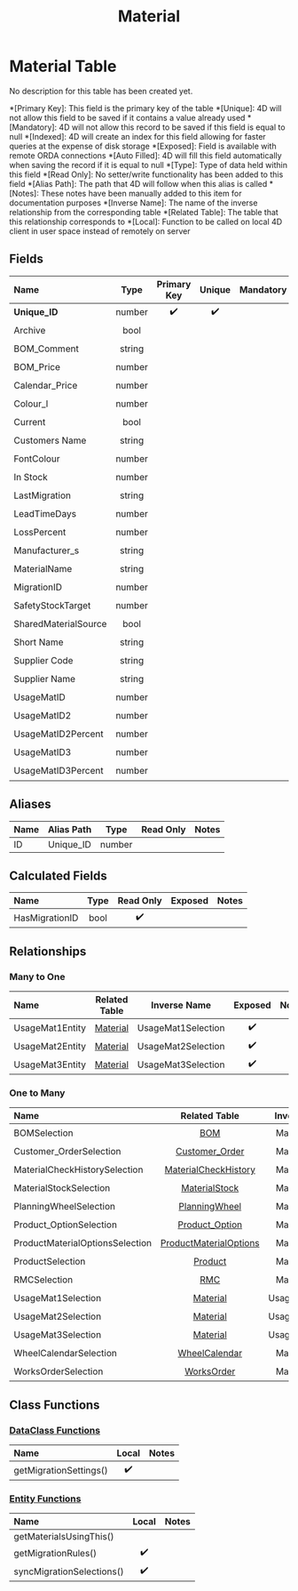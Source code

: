 ﻿---
layout: default
title: Material
parent: Tables
---
# Material Table
No description for this table has been created yet.

*[Primary Key]: This field is the primary key of the table
*[Unique]: 4D will not allow this field to be saved if it contains a value already used
*[Mandatory]: 4D will not allow this record to be saved if this field is equal to null
*[Indexed]: 4D will create an index for this field allowing for faster queries at the expense of disk storage
*[Exposed]: Field is available with remote ORDA connections
*[Auto Filled]: 4D will fill this field automatically when saving the record if it is equal to null
*[Type]: Type of data held within this field
*[Read Only]: No setter/write functionality has been added to this field
*[Alias Path]: The path that 4D will follow when this alias is called
*[Notes]: These notes have been manually added to this item for documentation purposes
*[Inverse Name]: The name of the inverse relationship from the corresponding table
*[Related Table]: The table that this relationship corresponds to
*[Local]: Function to be called on local 4D client in user space instead of remotely on server
## Fields

|Name|Type|Primary Key|Unique|Mandatory|Indexed|Exposed|Auto Filled|Notes|
|:---|:---:|:---:|:---:|:---:|:---:|:---:|:---:|:---:|
|**Unique_ID**|number|✔️|✔️||✔️|✔️|✔️||
|Archive|bool||||✔️|✔️|||
|BOM_Comment|string|||||✔️|||
|BOM_Price|number|||||✔️|||
|Calendar_Price|number|||||✔️|||
|Colour_l|number|||||✔️|||
|Current|bool||||✔️|✔️|||
|Customers Name|string||||✔️|✔️|||
|FontColour|number|||||✔️|||
|In Stock|number|||||✔️|||
|LastMigration|string|||||✔️|||
|LeadTimeDays|number|||||✔️|||
|LossPercent|number|||||✔️|||
|Manufacturer_s|string|||||✔️|||
|MaterialName|string||||✔️|✔️|||
|MigrationID|number||||✔️|✔️|||
|SafetyStockTarget|number|||||✔️|||
|SharedMaterialSource|bool|||||✔️|||
|Short Name|string|||||✔️|||
|Supplier Code|string|||||✔️|||
|Supplier Name|string|||||✔️|||
|UsageMatID|number||||✔️|✔️|||
|UsageMatID2|number||||✔️|✔️|||
|UsageMatID2Percent|number|||||✔️|||
|UsageMatID3|number||||✔️|✔️|||
|UsageMatID3Percent|number|||||✔️|||

## Aliases

|Name|Alias Path|Type|Read Only|Notes|
|:---|:---:|:---:|:---:|:---:|
|ID|Unique_ID|number|||

## Calculated Fields

|Name|Type|Read Only|Exposed|Notes|
|:---|:---:|:---:|:---:|:---:|
|HasMigrationID|bool|✔️|||

## Relationships
### Many to One

|Name|Related Table|Inverse Name|Exposed|Notes|
|:---|:---:|:---:|:---:|:---:|
|UsageMat1Entity|[Material](Material.md)|UsageMat1Selection|✔️||
|UsageMat2Entity|[Material](Material.md)|UsageMat2Selection|✔️||
|UsageMat3Entity|[Material](Material.md)|UsageMat3Selection|✔️||

### One to Many

|Name|Related Table|Inverse Name|Exposed|Notes|
|:---|:---:|:---:|:---:|:---:|
|BOMSelection|[BOM](BOM.md)|MaterialEntity|✔️||
|Customer_OrderSelection|[Customer_Order](Customer_Order.md)|MaterialEntity|✔️||
|MaterialCheckHistorySelection|[MaterialCheckHistory](MaterialCheckHistory.md)|MaterialEntity|✔️||
|MaterialStockSelection|[MaterialStock](MaterialStock.md)|MaterialEntity|✔️||
|PlanningWheelSelection|[PlanningWheel](PlanningWheel.md)|MaterialEntity|✔️||
|Product_OptionSelection|[Product_Option](Product_Option.md)|MaterialEntity|✔️||
|ProductMaterialOptionsSelection|[ProductMaterialOptions](ProductMaterialOptions.md)|MaterialEntity|✔️||
|ProductSelection|[Product](Product.md)|MaterialEntity|✔️||
|RMCSelection|[RMC](RMC.md)|MaterialEntity|✔️||
|UsageMat1Selection|[Material](Material.md)|UsageMat1Entity|✔️||
|UsageMat2Selection|[Material](Material.md)|UsageMat2Entity|✔️||
|UsageMat3Selection|[Material](Material.md)|UsageMat3Entity|✔️||
|WheelCalendarSelection|[WheelCalendar](WheelCalendar.md)|MaterialEntity|✔️||
|WorksOrderSelection|[WorksOrder](WorksOrder.md)|MaterialEntity|✔️||

## Class Functions

### [DataClass Functions](https://github.com/synthotec/SynthoTec-4D/blob/main/Project/Sources/Classes/Material.4dm)

|Name|Local|Notes|
|:---|:---:|:---:|
|getMigrationSettings()|✔️||

### [Entity Functions](https://github.com/synthotec/SynthoTec-4D/blob/main/Project/Sources/Classes/MaterialEntity.4dm)

|Name|Local|Notes|
|:---|:---:|:---:|
|getMaterialsUsingThis()|||
|getMigrationRules()|✔️||
|syncMigrationSelections()|✔️||